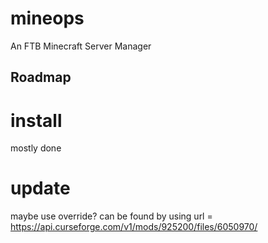 # mineops
An FTB Minecraft Server Manager

## Roadmap
# install
mostly done

# update
maybe use override? can be found by using 
url = https://api.curseforge.com/v1/mods/925200/files/6050970/